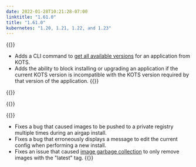 ```yaml
---
date: 2022-01-28T10:21:28-07:00
linktitle: "1.61.0"
title: "1.61.0"
kubernetes: "1.20, 1.21, 1.22, and 1.23"
---
```


{{<features>}}
* Adds a CLI command to [get all available versions](https://kots.io/kots-cli/get/versions/) for an application from KOTS.
* Adds the ability to block installing or upgrading an application if the current KOTS version is incompatible with the KOTS version required by that version of the application.
{{</features>}}

{{<changes>}}

{{</changes>}}

{{<fixes>}}
* Fixes a bug that caused images to be pushed to a private registry multiple times during an airgap install.
* Fixes a bug that erroneously displays a message to edit the current config when performing a new install.
* Fixes an issue that caused [image garbage collection](/kotsadm/registries/kurl-registry/#image-garbage-collection) to only remove images with the "latest" tag.
{{</fixes>}}

